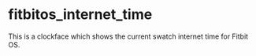 # fitbitos_internet_time
This is a clockface which shows the current swatch internet time for Fitbit OS.
